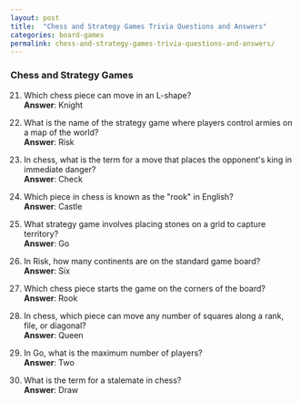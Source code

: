 ```yaml
---
layout: post
title:  "Chess and Strategy Games Trivia Questions and Answers"
categories: board-games
permalink: chess-and-strategy-games-trivia-questions-and-answers/
---
```



### Chess and Strategy Games
21. Which chess piece can move in an L-shape?  
    **Answer**: Knight

22. What is the name of the strategy game where players control armies on a map of the world?  
    **Answer**: Risk

23. In chess, what is the term for a move that places the opponent's king in immediate danger?  
    **Answer**: Check

24. Which piece in chess is known as the "rook" in English?  
    **Answer**: Castle

25. What strategy game involves placing stones on a grid to capture territory?  
    **Answer**: Go

26. In Risk, how many continents are on the standard game board?  
    **Answer**: Six

27. Which chess piece starts the game on the corners of the board?  
    **Answer**: Rook

28. In chess, which piece can move any number of squares along a rank, file, or diagonal?  
    **Answer**: Queen

29. In Go, what is the maximum number of players?  
    **Answer**: Two

30. What is the term for a stalemate in chess?  
    **Answer**: Draw

